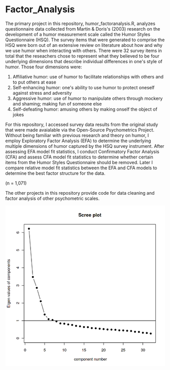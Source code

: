 # Factor_Analysis

The primary project in this repository, humor_factoranalysis.R, analyzes questionnaire data collected from Martin & Doris's (2003) research on the development of a humor measurement scale called the Humor Styles Questionnaire (HSQ). The survey items that were generated to comprise the HSQ were born out of an extensive review on literature about how and why we use humor when interacting with others. There were 32 survey items in total that the reseachers chose to represent what they believed to be four underlying dimensions that describe individual differences in one's style of humor. Those four dimensions were:  

1) Affiliative humor: use of humor to facilitate relationships with others and to put others at ease 
2) Self-enhancing humor: one's ability to use humor to protect oneself against stress and adversity 
3) Aggressive humor: use of humor to manipulate others through mockery and shaming; making fun of someone else
4) Self-defeating humor: amusing others by making onself the object of jokes

For this repository, I accessed survey data results from the original study that were made avaialable via the Open-Source Psychometrics Project. Without being familiar with previous research and theory on humor, I employ Exploratory Factor Analysis (EFA) to determine the underlying multiple dimensions of humor captured by the HSQ survey instrument. After assessing EFA model fit statistics, I conduct Confirmatory Factor Analysis (CFA) and assess CFA model fit statistics to determine whether certain items from the Humor Styles Questionnaire should be removed. Later I compare relative model fit statistics between the EFA and CFA models to determine the best factor structure for the data.

(n = 1,071)

The other projects in this repository provide code for data cleaning and factor analysis of other psychometric scales. 



![alt text](https://github.com/gzlupko/Factor_Analysis/blob/main/scree_humor_EFA.png "Scree Plot") 
